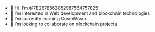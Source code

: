 - 👋 Hi, I’m @7E2678562852987564757825
- 👀 I’m interested in Web development and blockchain technologies
- 🌱 I’m currently learning CosmWasm
- 💞️ I’m looking to collaborate on blockchain projects

<!---
7E2678562852987564757825/7E2678562852987564757825 is a ✨ special ✨ repository because its `README.md` (this file) appears on your GitHub profile.
You can click the Preview link to take a look at your changes.
--->
